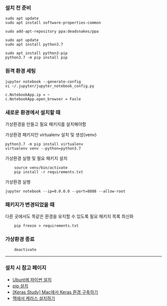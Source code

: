 ### 설치 전 준비
```
sudo apt update
sudo apt install software-properties-common

sudo add-apt-repository ppa:deadsnakes/ppa

sudo apt update
sudo apt install python3.7

sudo apt install python3-pip
python3.7 -m pip install pip

```

### 원격 환경 세팅
```
jupyter notebook --generate-config
vi ~/.jupyter/jupyter_notebook_config.py

c.NotebookApp.ip = ~
c.NotebookApp.open_browser = Fasle
```

### 새로운 환경에서 설치할 때

가상환경을 만들고 필요 패키지를 설치해야함

가상환경 패키지인 virtualenv 설치 및 생성(venv)
```
python3.7 -m pip install virtualenv
virtualenv venv --python=python3.7
```

가상환경 실행 및 필요 패키지 설치
```
    source venv/bin/activate
    pip install -r requirements.txt
```

가상환경 실행
```
jupyter notebook --ip=0.0.0.0 --port=8888 --allow-root
```

### 패키지가 변경되었을 때

다른 곳에서도 똑같은 환경을 유지할 수 있도록 필요 패키지 목록 최신화

```
    pip freeze > requirements.txt
```

### 가상환경 종료

```
    deactivate
```

---
### 설치 시 참고 페이지

- [Ubunt에 파이썬 설치](https://softwaree.tistory.com/85)
- [pip 설치](https://stackoverflow.com/questions/54633657/how-to-install-pip-for-python-3-7-on-ubuntu-18)
- [[Keras Study] Mac에서 Keras 환경 구축하기](https://subinium.github.io/Keras-enviroment/)
- [맥에서 케라스 설치하기](https://tykimos.github.io/2017/08/07/Keras_Install_on_Mac/)
